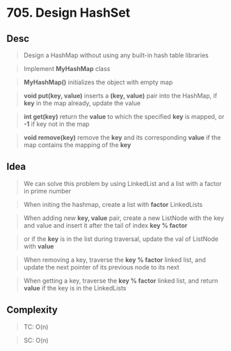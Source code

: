 # 705. Design HashSet

## Desc

> Design a HashMap without using any built-in hash table libraries

> Implement **MyHashMap** class

> **MyHashMap()** initializes the object with empty map

> **void put(key, value)** inserts a **(key, value)** pair into the HashMap, if **key** in the map already, update the
> value

> **int get(key)** return the **value** to which the specified **key** is mapped, or **-1** if key not in the map

> **void remove(key)** remove the **key** and its corresponding **value** if the map contains the mapping of the **key**

## Idea

> We can solve this problem by using LinkedList and a list with a factor in prime number

> When initing the hashmap, create a list with **factor** LinkedLists

> When adding new **key, value** pair, create a new ListNode with the key and value and insert it after the tail of
> index **key % factor**

> or if the **key** is in the list during traversal, update the val of ListNode with **value**

> When removing a key, traverse the **key % factor** linked list,
> and update the next pointer of its previous node to its next

> When getting a key, traverse the **key % factor** linked list, and return **value** if the key is in the LinkedLists

## Complexity

> TC: O(n)

> SC: O(n)
